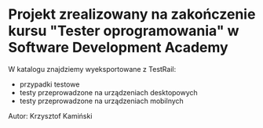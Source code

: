 # Projekt zrealizowany na zakończenie kursu "Tester oprogramowania" w Software Development Academy

W katalogu znajdziemy wyeksportowane z TestRail:
- przypadki testowe
- testy przeprowadzone na urządzeniach desktopowych
- testy przeprowadzone na urządzeniach mobilnych

Autor: Krzysztof Kamiński
